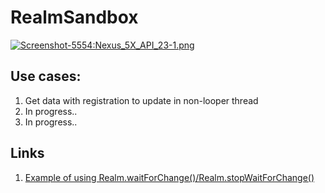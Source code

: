 # RealmSandbox

[![Screenshot-5554:Nexus_5X_API_23-1.png](https://s13.postimg.org/khk7pjb8n/Screenshot_5554_Nexus_5_X_API_23_1.png)](https://postimg.org/image/gxy9zq8ir/)

## Use cases:

1. Get data with registration to update in non-looper thread
2. In progress..
3. In progress..

## Links

1. [Example of using Realm.waitForChange()/Realm.stopWaitForChange()](https://gist.github.com/cmelchior/8786ec511f7e1f47673935a26f568106)
